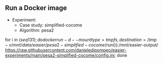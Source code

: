 
## Run a Docker image

 - Experiment: 
   - Case study: simplified-cocome
   - Algorithm: pesa2

for i in $(seq 1 31); do docker run -d --mount type=tmpfs,destination=/tmp -v /mnt/data/easier/pesa2-simplified-cocome/run${i}:/mnt/easier-output/ https://raw.githubusercontent.com/danieledipompeo/easier-experiments/main/pesa2-simplified-cocome/config.ini; done


